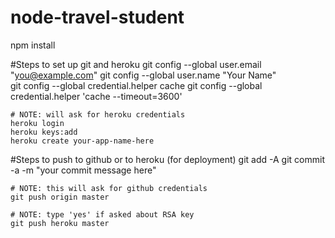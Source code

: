 node-travel-student
===================


npm install

#Steps to set up git and heroku
	git config --global user.email "you@example.com"
	git config --global user.name "Your Name"  
	git config --global credential.helper cache
	git config --global credential.helper 'cache --timeout=3600' 

	# NOTE: will ask for heroku credentials
	heroku login
	heroku keys:add
	heroku create your-app-name-here


#Steps to push to github or to heroku (for deployment)
	git add -A
	git commit -a -m "your commit message here"
	
	# NOTE: this will ask for github credentials
	git push origin master 

	# NOTE: type 'yes' if asked about RSA key
	git push heroku master
		

	